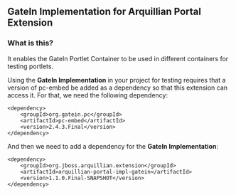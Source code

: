 ## GateIn Implementation for Arquillian Portal Extension

### What is this?

It enables the GateIn Portlet Container to be used in different containers for testing portlets.

Using the **GateIn Implementation** in your project for testing requires that a version of pc-embed be added as a dependency so that this extension can access it.
For that, we need the following dependency:

    <dependency>
        <groupId>org.gatein.pc</groupId>
        <artifactId>pc-embed</artifactId>
        <version>2.4.3.Final</version>
    </dependency>

And then we need to add a dependency for the **GateIn Implementation**:

    <dependency>
        <groupId>org.jboss.arquillian.extension</groupId>
        <artifactId>arquillian-portal-impl-gatein</artifactId>
        <version>1.1.0.Final-SNAPSHOT</version>
    </dependency>
